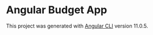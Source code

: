 # Angular Budget App

This project was generated with [Angular CLI](https://github.com/angular/angular-cli) version 11.0.5.